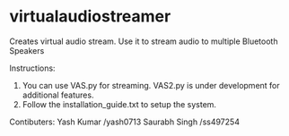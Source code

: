 # virtualaudiostreamer
Creates virtual audio stream. Use it to stream audio to multiple Bluetooth Speakers

Instructions:

1. You can use VAS.py for streaming. VAS2.py is under development for additional features.
2. Follow the installation_guide.txt to setup the system.


Contibuters:
Yash Kumar /yash0713
Saurabh Singh /ss497254
